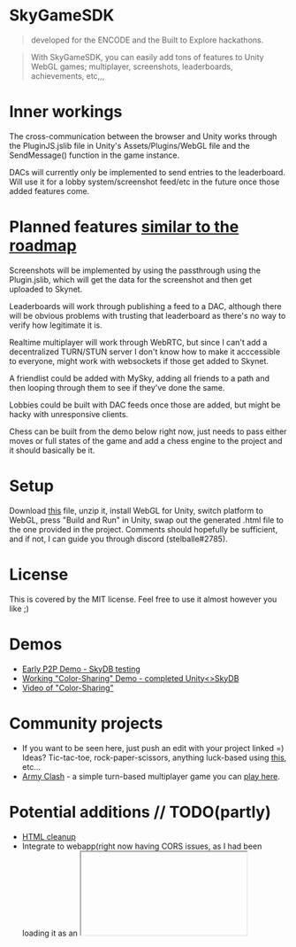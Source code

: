 # SkyGameSDK
> developed for the ENCODE and the Built to Explore hackathons.

> With SkyGameSDK, you can easily add tons of features to Unity WebGL games; multiplayer, screenshots, leaderboards, achievements, etc,,,

# Inner workings
The cross-communication between the browser and Unity works through the PluginJS.jslib file in Unity's Assets/Plugins/WebGL file and the SendMessage() function in the game instance.

DACs will currently only be implemented to send entries to the leaderboard. Will use it for a lobby system/screenshot feed/etc in the future once those added features come.

# Planned features [similar to the roadmap](https://github.com/figurestudios/SkyGameSDK/wiki/Roadmap)
Screenshots will be implemented by using the passthrough using the Plugin.jslib, which will get the data for the screenshot and then get uploaded to Skynet.

Leaderboards will work through publishing a feed to a DAC, although there will be obvious problems with trusting that leaderboard as there's no way to verify how legitimate it is.

Realtime multiplayer will work through WebRTC, but since I can't add a decentralized TURN/STUN server I don't know how to make it acccessible to everyone, might work with websockets if those get added to Skynet.

A friendlist could be added with MySky, adding all friends to a path and then looping through them to see if they've done the same.

Lobbies could be built with DAC feeds once those are added, but might be hacky with unresponsive clients.

Chess can be built from the demo below right now, just needs to pass either moves or full states of the game and add a chess engine to the project and it should basically be it.

# Setup
Download [this](https://siasky.net/AAB659zUOymZQY8zU9MX16MhJZoOBTRmFvFslGfunJ2Taw) file, unzip it, install WebGL for Unity, switch platform to WebGL, press "Build and Run" in Unity, swap out the generated .html file to the one provided in the project. Comments should hopefully be sufficient, and if not, I can guide you through discord (stelballe#2785).

# License
This is covered by the MIT license. Feel free to use it almost however you like ;)

# Demos
* [Early P2P Demo - SkyDB testing](https://100ccrtto8qqedqa84kb6sjcl609kbqirbevn2rv79avqu1fq5iikko.account.siasky.net/)
* [Working "Color-Sharing" Demo - completed Unity<>SkyDB](https://abughadiyah.hns.siasky.net/)
* [Video of "Color-Sharing"](https://siasky.net/AADbQgkgExh2Oo8wXcdot641m40Bzys7d_8JvYmnA7abHw)

# Community projects
* If you want to be seen here, just push an edit with your project linked =) Ideas? Tic-tac-toe, rock-paper-scissors, anything luck-based using [this](https://entropybeacon.hns.siasky.net/), etc...
* [Army Clash](https://github.com/mikopeck/ArmyClash) - a simple turn-based multiplayer game you can [play here](https://000ee3lblfvligrgnfncod3hhsk7o40cgphgd90a44puga03mufat2o.siasky.net/).

# Potential additions // TODO(partly)
* [HTML cleanup](https://github.com/figurestudios/SkyGameSDK/blob/main/index.html)
* Integrate to webapp(right now having CORS issues, as I had been loading it as an <iframe>) [develop branch](https://github.com/figurestudios/SkyGameSDK/tree/develop)
* Real-time connections(might require websockets, as not everyone can connect with P2P without TURN/STUN servers)
* MySky for communication instead of SkyDB
* Screenshots (possible in Unity, and can then communicate to the browser with the WebGLPluginJS library)
* Lobbies(done via mysky, host whitelists friends, friends posts publickey to skydb,,,)
* Working chess example (should be here 27th-30th april, and then receive updates)
* Extrapolation parameters in networking to simulate sync? (inclusion of time on send)
* Make it work as a .js import to .html & .ts
* [Roadmap](https://github.com/figurestudios/SkyGameSDK/wiki/Roadmap)
* .hns domain for Chess & Color-sharing demo
